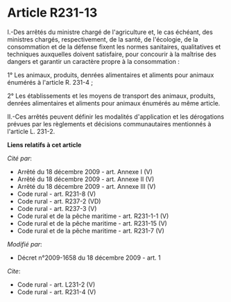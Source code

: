 # Article R231-13

I.-Des arrêtés du ministre chargé de l'agriculture et, le cas échéant, des ministres chargés, respectivement, de la santé, de
l'écologie, de la consommation et de la défense fixent les normes sanitaires, qualitatives et techniques auxquelles doivent
satisfaire, pour concourir à la maîtrise des dangers et garantir un caractère propre à la consommation : 

1° Les animaux, produits, denrées alimentaires et aliments pour animaux énumérés à l'article R. 231-4 ; 

2° Les établissements et les moyens de transport des animaux, produits, denrées alimentaires et aliments pour animaux
énumérés au même article. 

II.-Ces arrêtés peuvent définir les modalités d'application et les dérogations prévues par les règlements et décisions
communautaires mentionnés à l'article L. 231-2.

**Liens relatifs à cet article**

_Cité par_:

  - Arrêté du 18 décembre 2009 - art. Annexe I (V)
  - Arrêté du 18 décembre 2009 - art. Annexe II (V)
  - Arrêté du 18 décembre 2009 - art. Annexe III (V)
  - Code rural - art. R231-8 (V)
  - Code rural - art. R237-2 (VD)
  - Code rural - art. R237-3 (V)
  - Code rural et de la pêche maritime - art. R231-1-1 (V)
  - Code rural et de la pêche maritime - art. R231-15 (V)
  - Code rural et de la pêche maritime - art. R231-7 (V)

_Modifié par_:

  - Décret n°2009-1658 du 18 décembre 2009 - art. 1

_Cite_:

  - Code rural - art. L231-2 (V)
  - Code rural - art. R231-4 (V)
